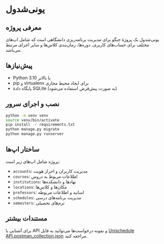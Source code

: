 # یونی‌شدول

## معرفی پروژه
یونی‌شدول یک پروژهٔ جنگو برای مدیریت برنامه‌ریزی دانشگاهی است که شامل اپ‌های مختلف برای حساب‌های کاربری، دوره‌ها، زمان‌بندی کلاس‌ها و سایر اجزای مرتبط می‌باشد.

## پیش‌نیازها
- Python 3.10 یا بالاتر
- pip و virtualenv برای ایجاد محیط مجازی
- پایگاه دادهٔ SQLite (به صورت پیش‌فرض استفاده می‌شود)

## نصب و اجرای سرور
```bash
python -m venv venv
source venv/bin/activate
pip install -r requirements.txt
python manage.py migrate
python manage.py runserver
```

## ساختار اپ‌ها
پروژه شامل اپ‌های زیر است:
- `accounts`: مدیریت کاربران و احراز هویت
- `courses`: اطلاعات مربوط به دروس
- `institutions`: نهادها و دانشکده‌ها
- `locations`: مکان‌ها و کلاس‌ها
- `professors`: اساتید و اطلاعات مربوطه
- `schedules`: مدیریت برنامه‌های درسی
- `semesters`: ترم‌های تحصیلی

## مستندات بیشتر
برای آشنایی با API و نمونه درخواست‌ها می‌توانید به فایل [Unischedule API.postman_collection.json](Unischedule%20API.postman_collection.json) مراجعه کنید.
